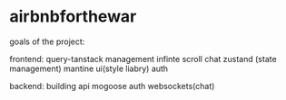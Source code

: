 # airbnbforthewar

goals of the project:

frontend:
query-tanstack management
infinte scroll
chat 
zustand (state management)
mantine ui(style liabry)
auth

backend:
building api
mogoose 
auth 
websockets(chat)


